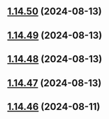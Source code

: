 ## [1.14.50](https://github.com/msobiecki/algorithm/compare/v1.14.49...v1.14.50) (2024-08-13)



## [1.14.49](https://github.com/msobiecki/algorithm/compare/v1.14.48...v1.14.49) (2024-08-13)



## [1.14.48](https://github.com/msobiecki/algorithm/compare/v1.14.47...v1.14.48) (2024-08-13)



## [1.14.47](https://github.com/msobiecki/algorithm/compare/v1.14.46...v1.14.47) (2024-08-13)



## [1.14.46](https://github.com/msobiecki/algorithm/compare/v1.14.45...v1.14.46) (2024-08-11)



